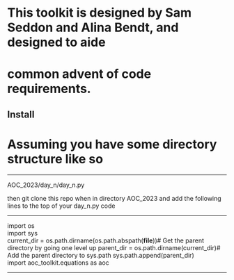# This toolkit is designed by Sam Seddon and Alina Bendt, and designed to aide
# common advent of code requirements. 

## Install
# Assuming you have some directory structure like so 
___
AOC_2023/day_n/day_n.py

then git clone this repo when in directory AOC_2023 and add the following lines
to the top of your day_n.py code

___

import os                                                                         
import sys                                                                        
current_dir = os.path.dirname(os.path.abspath(__file__))# Get the parent directory by going one level up
parent_dir = os.path.dirname(current_dir)# Add the parent directory to sys.path
sys.path.append(parent_dir)                                                    
import aoc_toolkit.equations as aoc            

____



